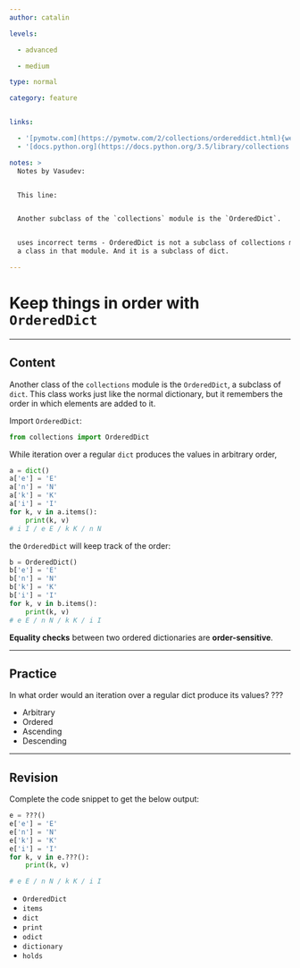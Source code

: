 ```yaml
---
author: catalin

levels:

  - advanced

  - medium

type: normal

category: feature


links:

  - '[pymotw.com](https://pymotw.com/2/collections/ordereddict.html){website}'
  - '[docs.python.org](https://docs.python.org/3.5/library/collections.html#ordereddict-objects){website}'

notes: >
  Notes by Vasudev:


  This line:


  Another subclass of the `collections` module is the `OrderedDict`.


  uses incorrect terms - OrderedDict is not a subclass of collections module but
  a class in that module. And it is a subclass of dict.

---
```


# Keep things in order with `OrderedDict`

---
## Content

Another class of the `collections` module is the `OrderedDict`, a subclass of `dict`. This class works just like the normal dictionary, but it remembers the order in which elements are added to it.

Import `OrderedDict`:
```python
from collections import OrderedDict
```
While iteration over a regular `dict` produces the values in arbitrary order,
```python
a = dict()
a['e'] = 'E'
a['n'] = 'N'
a['k'] = 'K'
a['i'] = 'I'
for k, v in a.items():
    print(k, v)
# i I / e E / k K / n N

```
the `OrderedDict` will keep track of the order:
```python
b = OrderedDict()
b['e'] = 'E'
b['n'] = 'N'
b['k'] = 'K'
b['i'] = 'I'
for k, v in b.items():
    print(k, v)
# e E / n N / k K / i I

```

**Equality checks** between two ordered dictionaries are **order-sensitive**.

---
## Practice

In what order would an iteration over a regular dict produce its values? ???


* Arbitrary
* Ordered
* Ascending
* Descending

---
## Revision

Complete the code snippet to get the below output:

```python
e = ???()  
e['e'] = 'E' 
e['n'] = 'N' 
e['k'] = 'K' 
e['i'] = 'I' 
for k, v in e.???(): 
    print(k, v) 

# e E / n N / k K / i I 
```

* `OrderedDict` 
* `items` 
* `dict` 
* `print` 
* `odict` 
* `dictionary` 
* `holds`

